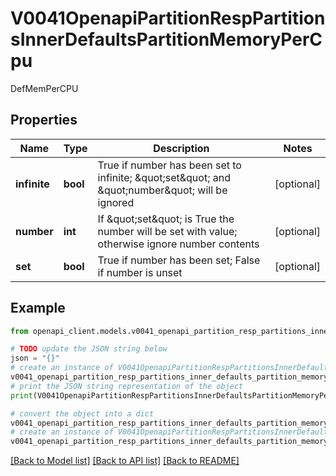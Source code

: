 # V0041OpenapiPartitionRespPartitionsInnerDefaultsPartitionMemoryPerCpu

DefMemPerCPU

## Properties

Name | Type | Description | Notes
------------ | ------------- | ------------- | -------------
**infinite** | **bool** | True if number has been set to infinite; \&quot;set\&quot; and \&quot;number\&quot; will be ignored | [optional] 
**number** | **int** | If \&quot;set\&quot; is True the number will be set with value; otherwise ignore number contents | [optional] 
**set** | **bool** | True if number has been set; False if number is unset | [optional] 

## Example

```python
from openapi_client.models.v0041_openapi_partition_resp_partitions_inner_defaults_partition_memory_per_cpu import V0041OpenapiPartitionRespPartitionsInnerDefaultsPartitionMemoryPerCpu

# TODO update the JSON string below
json = "{}"
# create an instance of V0041OpenapiPartitionRespPartitionsInnerDefaultsPartitionMemoryPerCpu from a JSON string
v0041_openapi_partition_resp_partitions_inner_defaults_partition_memory_per_cpu_instance = V0041OpenapiPartitionRespPartitionsInnerDefaultsPartitionMemoryPerCpu.from_json(json)
# print the JSON string representation of the object
print(V0041OpenapiPartitionRespPartitionsInnerDefaultsPartitionMemoryPerCpu.to_json())

# convert the object into a dict
v0041_openapi_partition_resp_partitions_inner_defaults_partition_memory_per_cpu_dict = v0041_openapi_partition_resp_partitions_inner_defaults_partition_memory_per_cpu_instance.to_dict()
# create an instance of V0041OpenapiPartitionRespPartitionsInnerDefaultsPartitionMemoryPerCpu from a dict
v0041_openapi_partition_resp_partitions_inner_defaults_partition_memory_per_cpu_from_dict = V0041OpenapiPartitionRespPartitionsInnerDefaultsPartitionMemoryPerCpu.from_dict(v0041_openapi_partition_resp_partitions_inner_defaults_partition_memory_per_cpu_dict)
```
[[Back to Model list]](../README.md#documentation-for-models) [[Back to API list]](../README.md#documentation-for-api-endpoints) [[Back to README]](../README.md)


